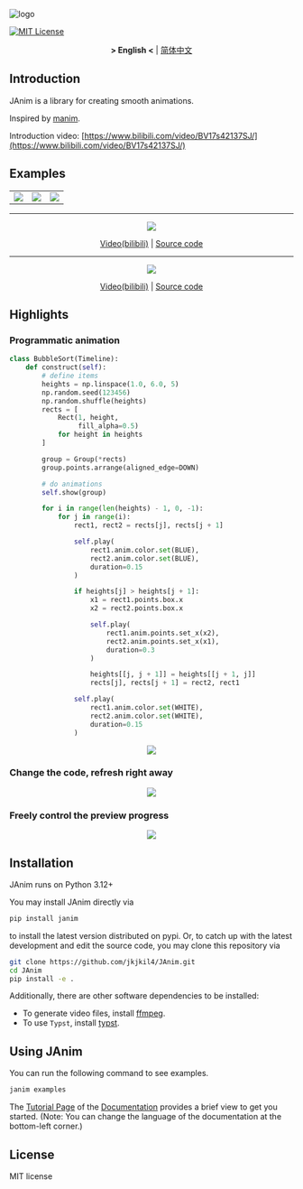 ![logo](logo.png)

[![MIT License](https://img.shields.io/badge/license-MIT-blue.svg?style=flat)](http://choosealicense.com/licenses/mit/)

<div align="center">

**&gt; English &lt;** | [简体中文](README_zh_CN.md)

</div>

## Introduction
JAnim is a library for creating smooth animations.

Inspired by [manim](https://github.com/3b1b/manim).

Introduction video: [https://www.bilibili.com/video/BV17s42137SJ/](https://www.bilibili.com/video/BV17s42137SJ/)

## Examples

<table>
  <tr>
    <td>
      <img src="./assets/TextExample.gif"/>
    </td>
    <td>
      <img src="./assets/RiemmanIntegral.gif"/>
    </td>
    <td>
      <img src="./assets/NumberPlaneExample.gif"/>
    </td>
  </tr>
</table>

<!-- ffmpeg -i xxx.mp4 -filter:v "setpts=0.5*PTS" -r 15 -s 720x405 xxx.gif -->

___

<div align="center">

![](./assets/RealSolution.gif)

[Video(bilibili)](https://www.bilibili.com/video/BV1hCYQe3EpG/?t=179) | [Source code](https://github.com/jkjkil4/videos/blob/main/2024/VideoEncoding/code.py)

</div>

___

<div align="center">

![](./assets/FragInterp.gif)

[Video(bilibili)](https://www.bilibili.com/video/BV1CkxuexEeQ/?p=3&t=118) | [Source code](https://github.com/jkjkil4/videos/blob/main/2024/LearnOpenGL-8-MoreAttr/code.py)

</div>

## Highlights

### Programmatic animation

```py
class BubbleSort(Timeline):
    def construct(self):
        # define items
        heights = np.linspace(1.0, 6.0, 5)
        np.random.seed(123456)
        np.random.shuffle(heights)
        rects = [
            Rect(1, height,
                 fill_alpha=0.5)
            for height in heights
        ]

        group = Group(*rects)
        group.points.arrange(aligned_edge=DOWN)

        # do animations
        self.show(group)

        for i in range(len(heights) - 1, 0, -1):
            for j in range(i):
                rect1, rect2 = rects[j], rects[j + 1]

                self.play(
                    rect1.anim.color.set(BLUE),
                    rect2.anim.color.set(BLUE),
                    duration=0.15
                )

                if heights[j] > heights[j + 1]:
                    x1 = rect1.points.box.x
                    x2 = rect2.points.box.x

                    self.play(
                        rect1.anim.points.set_x(x2),
                        rect2.anim.points.set_x(x1),
                        duration=0.3
                    )

                    heights[[j, j + 1]] = heights[[j + 1, j]]
                    rects[j], rects[j + 1] = rect2, rect1

                self.play(
                    rect1.anim.color.set(WHITE),
                    rect2.anim.color.set(WHITE),
                    duration=0.15
                )
```

<div align="center">

![](./assets/BubbleSort.gif)

</div>

### Change the code, refresh right away

<div align="center">

![](./assets/CodeRefresh.gif)

</div>

### Freely control the preview progress

<div align="center">

![](./assets/PreviewControl.gif)

</div>

## Installation

JAnim runs on Python 3.12+

You may install JAnim directly via
```sh
pip install janim
```
to install the latest version distributed on pypi. Or, to catch up with the latest development and edit the source code, you may clone this repository via
```sh
git clone https://github.com/jkjkil4/JAnim.git
cd JAnim
pip install -e .
```

Additionally, there are other software dependencies to be installed:
- To generate video files, install [ffmpeg](https://ffmpeg.org/).
- To use `Typst`, install [typst](https://github.com/typst/typst).


## Using JAnim

You can run the following command to see examples.
```sh
janim examples
```

The [Tutorial Page](https://janim.readthedocs.io/en/latest/tutorial/installation.html) of the [Documentation](https://janim.readthedocs.io/en/latest/index.html) provides a brief view to get you started. (Note: You can change the language of the documentation at the bottom-left corner.)

## License

MIT license

